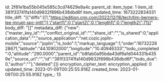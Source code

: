 id: 2f81e1ba55b045e585c3cd74629e8a4c
parent_id: 
item_type: 1
item_id: 381f33741fa140d9832f896b438dbd6f
item_updated_time: 1673222834031
title_diff: "[{\"diffs\":[[1,\"https://edition.cnn.com/2022/12/16/tech/tim-berners-lee-inrupt-spc-intl\"]],\"start1\":0,\"start2\":0,\"length1\":0,\"length2\":71}]"
body_diff: "[]"
metadata_diff: {"new":{"master_key_id":"","conflict_original_id":"","share_id":"","is_shared":0,"application_data":"","source_application":"net.cozic.joplin-mobile","source":"joplin","is_todo":1,"markup_language":1,"order":1673222828671,"latitude":"44.10902000","longitude":"10.40946333","todo_completed":0,"altitude":"290.0000","parent_id":"b8fab0a95bda43df9afd044331b4359e","source_url":"","id":"381f33741fa140d9832f896b438dbd6f","todo_due":0,"author":""},"deleted":[]}
encryption_cipher_text: 
encryption_applied: 0
updated_time: 2023-01-09T00:25:55.918Z
created_time: 2023-01-09T00:25:55.918Z
type_: 13